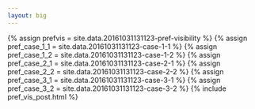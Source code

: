 ```yaml
---
layout: big
---
```

{% assign prefvis = site.data.20161031131123-pref-visibility %}
{% assign pref_case_1_1 = site.data.20161031131123-case-1-1 %}
{% assign pref_case_1_2 = site.data.20161031131123-case-1-2 %}
{% assign pref_case_2_1 = site.data.20161031131123-case-2-1 %}
{% assign pref_case_2_2 = site.data.20161031131123-case-2-2 %}
{% assign pref_case_3_1 = site.data.20161031131123-case-3-1 %}
{% assign pref_case_3_2 = site.data.20161031131123-case-3-2 %}
{% include pref_vis_post.html %}

